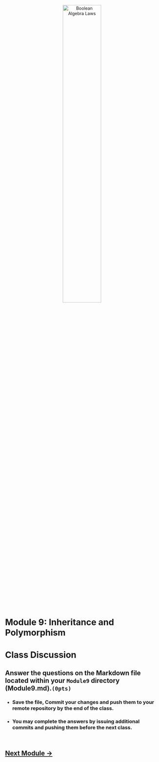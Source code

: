 <div style="text-align:center">
        <img    src="Boolean-Algebra-Laws.png" 
                title="Boolean Algebra Laws" 
                width="50%" 
                height="50%" />
</div>
<br>

# Module 9: Inheritance and Polymorphism

# Class Discussion
## Answer the questions on the Markdown file located within your `Module9` directory (Module9.md).`(0pts)`

<!-- This is a comment. It is not processed by the code -->
<!-- Welcome! These are your questions. -->
<!-- Answer using full sentences to receive all points. -->
<!-- 


What part of the instructions was incomplete or unclear?

 - Answer:

Type down any class notes below this sentence:




Lackluster responses may result in point deductions.
-->

* ### Save the file, Commit your changes and push them to your remote repository by the end of the class.
* ### You may complete the answers by issuing additional commits and pushing them before the next class.

<br>

## [Next Module ->](/../../tree/main/Modules/Module10/Module10.md)